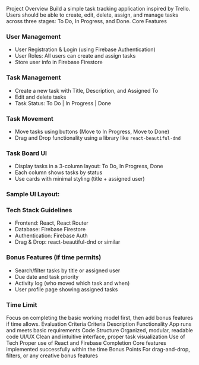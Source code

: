 Project Overview
Build a simple task tracking application inspired by Trello. Users should be able to create, edit, delete, assign, and manage tasks across three stages: To Do, In Progress, and Done.
Core Features
### User Management
- User Registration & Login (using Firebase Authentication)
- User Roles: All users can create and assign tasks
- Store user info in Firebase Firestore
### Task Management
- Create a new task with Title, Description, and Assigned To
- Edit and delete tasks
- Task Status: To Do | In Progress | Done
### Task Movement
- Move tasks using buttons (Move to In Progress, Move to Done)
- Drag and Drop functionality using a library like `react-beautiful-dnd`
### Task Board UI
- Display tasks in a 3-column layout: To Do, In Progress, Done
- Each column shows tasks by status
- Use cards with minimal styling (title + assigned user)
### Sample UI Layout:
### Tech Stack Guidelines
- Frontend: React, React Router
- Database: Firebase Firestore
- Authentication: Firebase Auth
- Drag & Drop: react-beautiful-dnd or similar
### Bonus Features (if time permits)
- Search/filter tasks by title or assigned user
- Due date and task priority
- Activity log (who moved which task and when)
- User profile page showing assigned tasks
### Time Limit
Focus on completing the basic working model first, then add bonus features if time allows.
Evaluation Criteria
Criteria Description
Functionality App runs and meets basic requirements
Code Structure Organized, modular, readable code
UI/UX Clean and intuitive interface, proper task visualization
Use of Tech Proper use of React and Firebase
Completion Core features implemented successfully within the time
Bonus Points For drag-and-drop, filters, or any creative bonus features